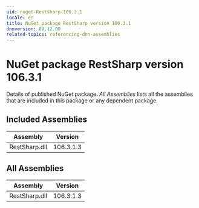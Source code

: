 ```yaml
---
uid: nuget-RestSharp-106.3.1
locale: en
title: NuGet package RestSharp version 106.3.1
dnnversion: 09.12.00
related-topics: referencing-dnn-assemblies
---
```


# NuGet package RestSharp version 106.3.1
Details of published NuGet package.
*All Assemblies* lists all the assemblies that are included in this package or any dependent package.

## Included Assemblies

|Assembly|Version|
|---|---|
|RestSharp.dll|106.3.1.3|

## All Assemblies

|Assembly|Version|
|---|---|
|RestSharp.dll|106.3.1.3|

